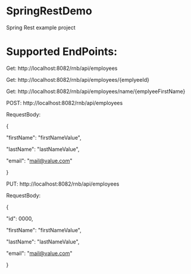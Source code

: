 # SpringRestDemo
Spring Rest example project

# Supported EndPoints:
Get: http://localhost:8082/rnb/api/employees

Get: http://localhost:8082/rnb/api/employees/{emplyeeId}

Get: http://localhost:8082/rnb/api/employees/name/{emplyeeFirstName}

POST: http://localhost:8082/rnb/api/employees

RequestBody:

{

  "firstName": "firstNameValue",
  
  "lastName": "lastNameValue",
  
  "email": "mail@value.com"
  
}

PUT: http://localhost:8082/rnb/api/employees

RequestBody:

{

   "id": 0000,
   
  "firstName": "firstNameValue",
  
  "lastName": "lastNameValue",
  
  "email": "mail@value.com"
  
}
